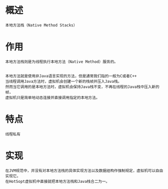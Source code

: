 

# 概述

    本地方法栈（Native Method Stacks）
 
# 作用

    本地方法栈则是为线程执行本地方法（Native Method）服务的。

    
    本地方法就是使用非Java语言实现的方法，但是通常我们指的一般为C或者C++
    当线程调用Java方法时，虚拟机会创建一个新的栈帧并压入Java栈。
    然而当它调用的是本地方法时，虚拟机会保持Java栈不变，不再在线程的Java栈中压入新的帧，
    虚拟机只是简单地动态连接并直接调用指定的本地方法。
 
# 特点

    线程私有

# 实现

    在JVM规范中，并没有对本地方法栈的具体实现方法以及数据结构作强制规定，虚拟机可以自由实现它。
    在HotSopt虚拟机中直接就把本地方法栈和Java栈合二为一。
